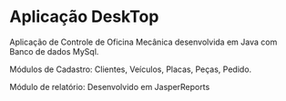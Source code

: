 <h1>Aplicação DeskTop</h1>
<p>Aplicação de Controle de Oficina Mecânica desenvolvida em Java com Banco de dados MySql.</p>
<p>Módulos de Cadastro: Clientes, Veículos, Placas, Peças, Pedido.</p>
<p>Módulo de relatório: Desenvolvido em JasperReports</p>
